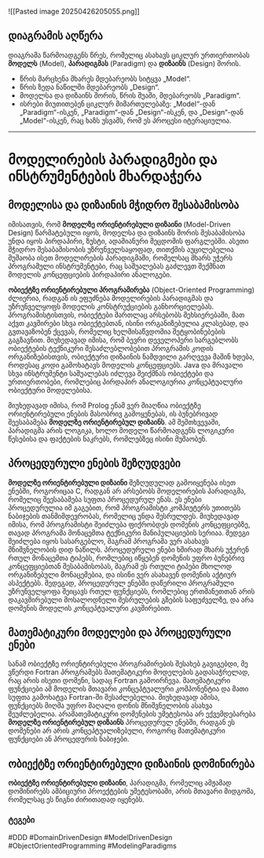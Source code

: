 
![[Pasted image 20250426205055.png]]
## დიაგრამის აღწერა

დიაგრამა წარმოადგენს წრეს, რომელიც ასახავს ციკლურ ურთიერთობას **მოდელს** (Model), **პარადიგმას** (Paradigm) და **დიზაინს** (Design) შორის.

- წრის მარცხენა მხარეს მდებარეობს სიტყვა „Model“.
- წრის ზედა ნაწილში მდებარეობს „Design“.
- მოდელსა და დიზაინს შორის, წრის შუაში, მდებარეობს „Paradigm“.
- ისრები მიუთითებენ ციკლურ მიმართულებაზე: „Model“-დან „Paradigm“-ისკენ, „Paradigm“-დან „Design“-ისკენ, და „Design“-დან „Model“-ისკენ, რაც ხაზს უსვამს, რომ ეს პროცესი იტერაციულია.

---

# მოდელირების პარადიგმები და ინსტრუმენტების მხარდაჭერა

## მოდელისა და დიზაინის მჭიდრო შესაბამისობა

იმისათვის, რომ **მოდელზე ორიენტირებული დიზაინი** (Model-Driven Design) წარმატებული იყოს, მოდელსა და დიზაინს შორის შესაბამისობა უნდა იყოს პირდაპირი, ზუსტი, ადამიანური შეცდომის ფარგლებში. ასეთი მჭიდრო შესაბამისობის უზრუნველსაყოფად, თითქმის აუცილებელია მუშაობა ისეთ მოდელირების პარადიგმაში, რომელსაც მხარს უჭერს პროგრამული ინსტრუმენტები, რაც საშუალებას გაძლევთ შექმნათ მოდელის კონცეფციების პირდაპირი ანალოგები.

**ობიექტზე ორიენტირებული პროგრამირება** (Object-Oriented Programming) ძლიერია, რადგან ის ეფუძნება მოდელირების პარადიგმას და უზრუნველყოფს მოდელის კონსტრუქციების განხორციელებას. პროგრამისტისთვის, ობიექტები მართლაც არსებობს მეხსიერებაში, მათ აქვთ კავშირები სხვა ობიექტებთან, ისინი ორგანიზებულია კლასებად, და გვთავაზობენ ქცევას, რომელიც ხელმისაწვდომია შეტყობინებების გაგზავნით. მიუხედავად იმისა, რომ ბევრი დეველოპერი სარგებლობს ობიექტების ტექნიკური შესაძლებლობებით პროგრამის კოდის ორგანიზებისთვის, ობიექტური დიზაინის ნამდვილი გარღვევა მაშინ ხდება, როდესაც კოდი გამოხატავს მოდელის კონცეფციებს. Java და მრავალი სხვა ინსტრუმენტი საშუალებას იძლევა შეიქმნას ობიექტები და ურთიერთობები, რომლებიც პირდაპირ ანალოგიურია კონცეპტუალური ობიექტური მოდელებისა.

მიუხედავად იმისა, რომ Prolog ენამ ვერ მიაღწია ობიექტზე ორიენტირებული ენების მასობრივ გამოყენებას, ის ბუნებრივად შეესაბამება **მოდელზე ორიენტირებულ დიზაინს**. ამ შემთხვევაში, პარადიგმა არის ლოგიკა, ხოლო მოდელი წარმოადგენს ლოგიკური წესებისა და ფაქტების ნაკრებს, რომლებზეც ისინი მუშაობენ.

## პროცედურული ენების შეზღუდვები

**მოდელზე ორიენტირებული დიზაინი** შეზღუდულად გამოიყენება ისეთ ენებში, როგორიცაა C, რადგან არ არსებობს მოდელირების პარადიგმა, რომელიც შეესაბამება სუფთა პროცედურულ ენას. ეს ენები პროცედურულია იმ გაგებით, რომ პროგრამისტი კომპიუტერს უთითებს ნაბიჯების თანმიმდევრობას, რომელიც უნდა შესრულდეს. მიუხედავად იმისა, რომ პროგრამისტი შეიძლება ფიქრობდეს დომენის კონცეფციებზე, თავად პროგრამა მონაცემთა ტექნიკური მანიპულაციების სერიაა. შედეგი შეიძლება იყოს სასარგებლო, მაგრამ პროგრამა ვერ ასახავს მნიშვნელობის დიდ ნაწილს. პროცედურული ენები ხშირად მხარს უჭერენ რთულ მონაცემთა ტიპებს, რომლებიც იწყებენ დომენის უფრო ბუნებრივ კონცეფციებთან შესაბამისობას, მაგრამ ეს რთული ტიპები მხოლოდ ორგანიზებული მონაცემებია, და ისინი ვერ ასახავენ დომენის აქტიურ ასპექტებს. შედეგად, პროცედურულ ენებში დაწერილი პროგრამული უზრუნველყოფა შეიცავს რთულ ფუნქციებს, რომლებიც ერთმანეთთან არის დაკავშირებული მოსალოდნელი შესრულების გზების საფუძველზე, და არა დომენის მოდელის კონცეპტუალური კავშირებით.

## მათემატიკური მოდელები და პროცედურული ენები

სანამ ობიექტზე ორიენტირებული პროგრამირების შესახებ გავიგებდი, მე ვწერდი Fortran პროგრამებს მათემატიკური მოდელების გადასაჭრელად, რაც არის ისეთი დომენი, სადაც Fortran გამოირჩევა. მათემატიკური ფუნქციები ამ მოდელის მთავარი კონცეპტუალური კომპონენტია და მათი სუფთა გამოხატვა Fortran-ში შესაძლებელია. მიუხედავად ამისა, ფუნქციებს მიღმა უფრო მაღალი დონის მნიშვნელობის ასახვა შეუძლებელია. არამათემატიკური დომენების უმეტესობა არ ექვემდებარება **მოდელზე ორიენტირებულ დიზაინს** პროცედურულ ენებში, რადგან ეს დომენები არ არის კონცეპტუალიზებული, როგორც მათემატიკური ფუნქციები ან პროცედურის ნაბიჯები.

## ობიექტზე ორიენტირებული დიზაინის დომინირება

**ობიექტზე ორიენტირებული დიზაინი**, პარადიგმა, რომელიც ამჟამად დომინირებს ამბიციური პროექტების უმეტესობაში, არის მთავარი მიდგომა, რომელსაც ეს წიგნი ძირითადად იყენებს.

### ტეგები

#DDD #DomainDrivenDesign #ModelDrivenDesign #ObjectOrientedProgramming #ModelingParadigms